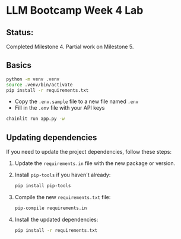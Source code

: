 # LLM Bootcamp Week 4 Lab

## Status:

 Completed Milestone 4. Partial work on Milestone 5.

## Basics


```bash
python -m venv .venv
source .venv/bin/activate
pip install -r requirements.txt
```
- Copy the `.env.sample` file to a new file named `.env`
- Fill in the `.env` file with your API keys

```bash
chainlit run app.py -w
``` 

## Updating dependencies

If you need to update the project dependencies, follow these steps:

1. Update the `requirements.in` file with the new package or version.

2. Install `pip-tools` if you haven't already:
   ```bash
   pip install pip-tools
   ```

3. Compile the new `requirements.txt` file:
   ```bash
   pip-compile requirements.in
   ```

4. Install the updated dependencies:
   ```bash
   pip install -r requirements.txt
   ```


